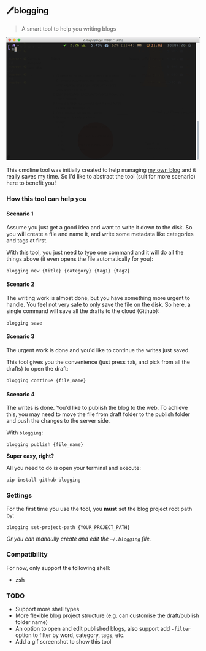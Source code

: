 ## 🖊blogging

> A smart tool to help you writing blogs

![screencast](/screencast.gif)

This cmdline tool was initially created to help managing [my own blog](http://cuyu.github.io) and it really saves my time. So I'd like to abstract the tool (suit for more scenario) here to benefit you!

### How this tool can help you

#### Scenario 1

Assume you just get a good idea and want to write it down to the disk. So you will create a file and name it, and write some metadata like categories and tags at first.

With this tool, you just need to type one command and it will do all the things above (it even opens the file automatically for you):

```
blogging new {title} {category} {tag1} {tag2}
```

#### Scenario 2

The writing work is almost done, but you have something more urgent to handle. You feel not very safe to only save the file on the disk. So here, a single command will save all the drafts to the cloud (Github):

```
blogging save
```

#### Scenario 3

The urgent work is done and you'd like to continue the writes just saved.

This tool gives you the convenience (just press `tab`, and pick from all the drafts) to open the draft:

```
blogging continue {file_name}
```

#### Scenario 4

The writes is done. You'd like to publish the blog to the web. To achieve this, you may need to move the file from draft folder to the publish folder and push the changes to the server side.

With `blogging`:

```
blogging publish {file_name}
```

**Super easy, right?**

All you need to do is open your terminal and execute:

```
pip install github-blogging
```

### Settings

For the first time you use the tool, you **must** set the blog project root path by:

```
blogging set-project-path {YOUR_PROJECT_PATH}
```

*Or you can manaully create and edit the `~/.blogging` file.*

### Compatibility

For now, only support the following shell:

- zsh

### TODO

- Support more shell types
- More flexible blog project structure (e.g. can customise the draft/publish folder name)
- An option to open and edit published blogs, also support add `-filter` option to filter by word, category, tags, etc.
- Add a gif screenshot to show this tool

